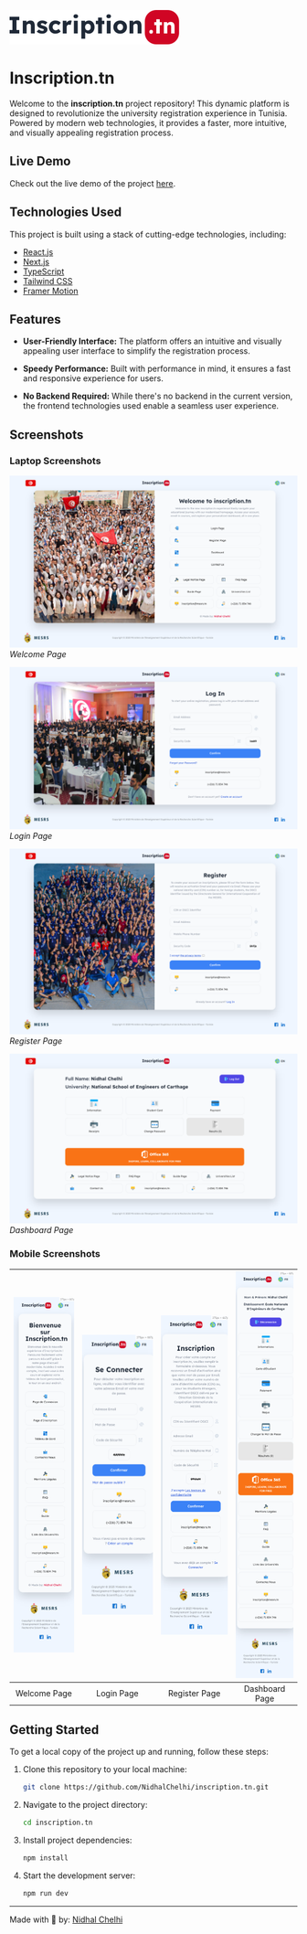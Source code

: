 ![Logo](https://github.com/NidhalChelhi/inscription.tn/blob/main/public/logo/logo_ex.svg)


# Inscription.tn

Welcome to the **inscription.tn** project repository! This dynamic platform is designed to revolutionize the university registration experience in Tunisia. Powered by modern web technologies, it provides a faster, more intuitive, and visually appealing registration process.

## Live Demo

Check out the live demo of the project [here](https://inscription-tn.vercel.app).

## Technologies Used

This project is built using a stack of cutting-edge technologies, including:

- [React.js](https://reactjs.org/)
- [Next.js](https://nextjs.org/)
- [TypeScript](https://www.typescriptlang.org/)
- [Tailwind CSS](https://tailwindcss.com/)
- [Framer Motion](https://www.framer.com/motion/)

## Features

- **User-Friendly Interface:** The platform offers an intuitive and visually appealing user interface to simplify the registration process.

- **Speedy Performance:** Built with performance in mind, it ensures a fast and responsive experience for users.

- **No Backend Required:** While there's no backend in the current version, the frontend technologies used enable a seamless user experience.

## Screenshots

### Laptop Screenshots

![Screenshot 1](Screenshots/Pages/WelcomePageEN.png)
*Welcome Page*

![Screenshot 2](Screenshots/Pages/LoginPageEN.png)
*Login Page*

![Screenshot 3](Screenshots/Pages/RegisterPageEN.png)
*Register Page*

![Screenshot 4](Screenshots/Pages/DashboardPageEN.png)
*Dashboard Page*

### Mobile Screenshots
![Welcome Page](https://github.com/NidhalChelhi/inscription.tn/blob/main/Screenshots/Mobile/WelcomePage.png) | ![Login Page](https://github.com/NidhalChelhi/inscription.tn/blob/main/Screenshots/Mobile/LoginPage.png) | ![Register Page](https://github.com/NidhalChelhi/inscription.tn/blob/main/Screenshots/Mobile/RegisterPage.png) | ![Dashboard Page](https://github.com/NidhalChelhi/inscription.tn/blob/main/Screenshots/Mobile/DashboardPage.png)
:---:|:---:|:---:|:---:
Welcome Page | Login Page | Register Page | Dashboard Page


## Getting Started

To get a local copy of the project up and running, follow these steps:

1. Clone this repository to your local machine:
   ```bash
   git clone https://github.com/NidhalChelhi/inscription.tn.git
   ```

2. Navigate to the project directory:
   ```bash
   cd inscription.tn
   ```

3. Install project dependencies:
   ```bash
   npm install
   ```

4. Start the development server:
   ```bash
   npm run dev
   ```
---

Made with 🤍 by: [Nidhal Chelhi](https://nidhalchelhi.vercel.app)
